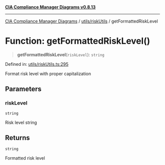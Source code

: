 [**CIA Compliance Manager Diagrams v0.8.13**](../../../README.md)

***

[CIA Compliance Manager Diagrams](../../../modules.md) / [utils/riskUtils](../README.md) / getFormattedRiskLevel

# Function: getFormattedRiskLevel()

> **getFormattedRiskLevel**(`riskLevel`): `string`

Defined in: [utils/riskUtils.ts:295](https://github.com/Hack23/cia-compliance-manager/blob/2f6ce8651c6fa9a0d9c8860576f0ee67ef038efd/src/utils/riskUtils.ts#L295)

Format risk level with proper capitalization

## Parameters

### riskLevel

`string`

Risk level string

## Returns

`string`

Formatted risk level
